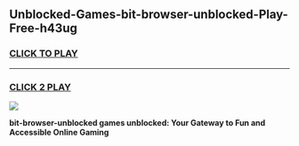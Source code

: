 
## Unblocked-Games-bit-browser-unblocked-Play-Free-h43ug
<h3>
<a href="https://premium76.site?title=bit-browser-unblocked&ref=23A">CLICK TO PLAY</a></h3>
<hr>

<h3>
<a href="https://premium76.site?title=bit-browser-unblocked&ref=23A">CLICK 2 PLAY</a>
  
</h3>

<a href="https://premium76.site?title=bit-browser-unblocked&ref=23A"><img src="https://clearcache.store/games.png"></a>


**bit-browser-unblocked games unblocked: Your Gateway to Fun and Accessible Online Gaming**
